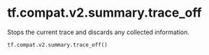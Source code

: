 <div itemscope itemtype="http://developers.google.com/ReferenceObject">
<meta itemprop="name" content="tf.compat.v2.summary.trace_off" />
<meta itemprop="path" content="Stable" />
</div>

# tf.compat.v2.summary.trace_off

Stops the current trace and discards any collected information.

``` python
tf.compat.v2.summary.trace_off()
```

<!-- Placeholder for "Used in" -->
